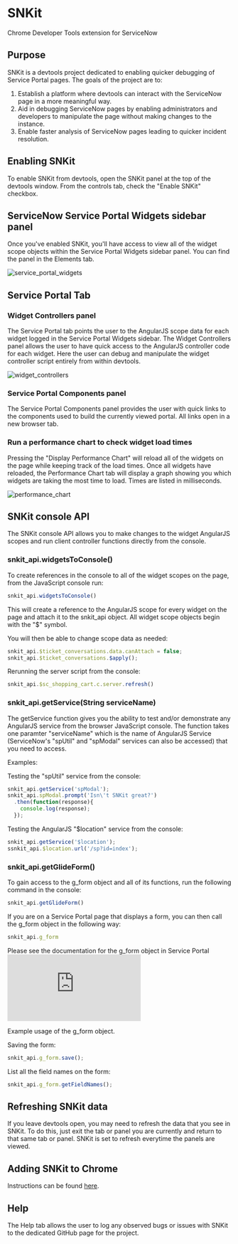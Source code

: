 # SNKit
Chrome Developer Tools extension for ServiceNow

## Purpose
SNKit is a devtools project dedicated to enabling quicker debugging of Service Portal pages. The goals of the project are to:

1. Establish a platform where devtools can interact with the ServiceNow page in a more meaningful way.
2. Aid in debugging ServiceNow pages by enabling administrators and developers to manipulate the page without making changes to the instance.
3. Enable faster analysis of ServiceNow pages leading to quicker incident resolution.

## Enabling SNKit
To enable SNKit from devtools, open the SNKit panel at the top of the devtools window. From the controls tab, check the "Enable SNKit" checkbox.

## ServiceNow Service Portal Widgets sidebar panel
Once you've enabled SNKit, you'll have access to view all of the widget scope objects within the Service Portal Widgets sidebar panel. You can find the panel in the Elements tab. 

![service_portal_widgets](https://user-images.githubusercontent.com/22809154/31272378-6f4add44-aad6-11e7-9d71-699b494e967a.jpg)

## Service Portal Tab
### Widget Controllers panel
The Service Portal tab points the user to the AngularJS scope data for each widget logged in the Service Portal Widgets sidebar. The Widget Controllers panel allows the user to have quick access to the AngularJS controller code for each widget. Here the user can debug and manipulate the widget controller script entirely from within devtools.

![widget_controllers](https://user-images.githubusercontent.com/22809154/31272812-fac4f912-aad7-11e7-9663-7d4c80409b72.jpg)

### Service Portal Components panel
The Service Portal Components panel provides the user with quick links to the components used to build the currently viewed portal. All links open in a new browser tab.

### Run a performance chart to check widget load times
Pressing the "Display Performance Chart" will reload all of the widgets on the page while keeping track of the load times. Once all widgets have reloaded, the Performance Chart tab will display a graph showing you which widgets are taking the most time to load. Times are listed in milliseconds.

![performance_chart](https://user-images.githubusercontent.com/22809154/33367415-a1dc6688-d542-11e7-8617-42fdd18f4aa4.png)

## SNKit console API
The SNKit console API allows you to make changes to the widget AngularJS scopes and run client controller functions directly from the console.

### snkit_api.widgetsToConsole()
To create references in the console to all of the widget scopes on the page, from the JavaScript console run:

```javascript
snkit_api.widgetsToConsole()
```

This will create a reference to the AngularJS scope for every widget on the page and attach it to the snkit_api object. All widget scope objects begin with the "$" symbol.

You will then be able to change scope data as needed:

```javascript
snkit_api.$ticket_conversations.data.canAttach = false;
snkit_api.$ticket_conversations.$apply();
```

Rerunning the server script from the console:
```javascript
snkit_api.$sc_shopping_cart.c.server.refresh()
```

### snkit_api.getService(String serviceName)
The getService function gives you the ability to test and/or demonstrate any AngularJS service from the browser JavaScript console. The function takes one paramter "serviceName" which is the name of AngularJS Service (ServiceNow's "spUtil" and "spModal" services can also be accessed) that you need to access.

Examples:

Testing the "spUtil" service from the console:
```javascript
snkit_api.getService('spModal');
snkit_api.spModal.prompt('Isn\'t SNKit great?')
  .then(function(response){
    console.log(response);
  });
```

Testing the AngularJS "$location" service from the console:
```javascript
snkit_api.getService('$location');
ssnkit_api.$location.url('/sp?id=index');
```

### snkit_api.getGlideForm()
To gain access to the g_form object and all of its functions, run the following command in the console:

```javascript
snkit_api.getGlideForm()
```

If you are on a Service Portal page that displays a form, you can then call the g_form object in the following way:

```javascript
snkit_api.g_form
```

Please see the documentation for the g_form object in Service Portal ![here](https://docs.servicenow.com/bundle/jakarta-servicenow-platform/page/build/service-portal/concept/unsupported_client_scripts.html#d1072115e130)

Example usage of the g_form object. 

Saving the form:

```javascript
snkit_api.g_form.save();
```

List all the field names on the form:

```javascript
snkit_api.g_form.getFieldNames();
```

## Refreshing SNKit data
If you leave devtools open, you may need to refresh the data that you see in SNKit. To do this, just exit the tab or panel you are currently and return to that same tab or panel. SNKit is set to refresh everytime the panels are viewed.

## Adding SNKit to Chrome
Instructions can be found [here](https://github.com/jtandy13/SNKit/wiki/Adding-SNKit-to-Chrome).

## Help
The Help tab allows the user to log any observed bugs or issues with SNKit to the dedicated GitHub page for the project.
